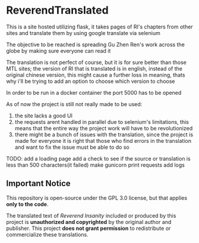 # ReverendTranslated

This is a site hosted utilizing flask, it takes pages of RI's chapters from other sites and translate them by using google translate via selenium

The objective to be reached is spreading Gu Zhen Ren's work across the globe by making sure everyone can read it

The translation is not perfect of course, but it is for sure better than those MTL sites; the version of RI that is translated is in english, instead of the original chinese version, this might cause a further loss in meaning, thats why i'll be trying to add an option to choose which version to choose

In order to be run in a docker container the port 5000 has to be opened

As of now the project is still not really made to be used:
1. the site lacks a good UI
2. the requests arent handled in parallel due to selenium's limitations, this means that the entire way the project work will have to be revolutionized
3. there might be a bunch of issues with the translation, since the project is made for everyone it is right that those who find errors in the translation and want to fix the issue must be able to do so

TODO:
add a loading page
add a check to see if the source or translation is less than 500 characters(it failed)
make gunicorn print requests
add logs

## Important Notice

This repository is open-source under the GPL 3.0 license, but that applies **only to the code**.

The translated text of *Reverend Insanity* included or produced by this project is **unauthorized and copyrighted** by the original author and publisher. 
This project **does not grant permission** to redistribute or commercialize these translations.
